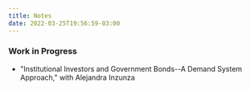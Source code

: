 ```yaml
---
title: Notes
date: 2022-03-25T19:56:59-03:00
---
```


### **Work in Progress**
- "Institutional Investors and Government Bonds--A Demand System Approach," with Alejandra Inzunza